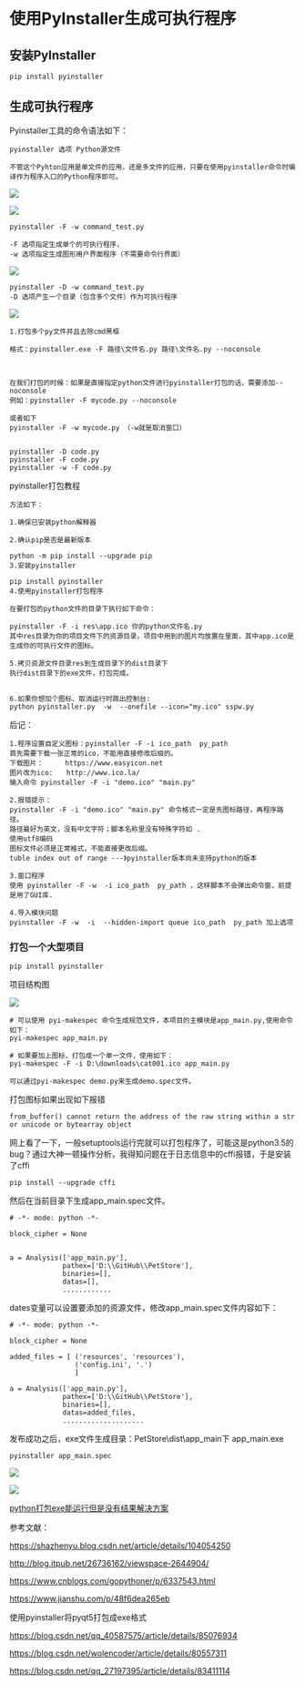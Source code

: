 # 使用PyInstaller生成可执行程序

## 安装PyInstaller
    pip install pyinstaller
    
    
## 生成可执行程序
Pyinstaller工具的命令语法如下：
    
    pyinstaller 选项 Python源文件
    
    不管这个Pyhton应用是单文件的应用，还是多文件的应用，只要在使用pyinstaller命令时编译作为程序入口的Python程序即可。
    
![](../../_static/pyinstaller001.png)

![](../../_static/pyinstaller0003.png)

    pyinstaller -F -w command_test.py
    
    -F 选项指定生成单个的可执行程序，
    -w 选项指定生成图形用户界面程序（不需要命令行界面）
![](../../_static/pyinstaller0004.png)
    
    
    pyinstaller -D -w command_test.py
    -D 选项产生一个目录（包含多个文件）作为可执行程序

![](../../_static/pyinstaller00005.png)

```
1.打包多个py文件并且去除cmd黑框

格式：pyinstaller.exe -F 路径\文件名.py 路径\文件名.py --noconsole



在我们打包的时候：如果是直接指定python文件进行pyinstaller打包的话，需要添加--noconsole
例如：pyinstaller -F mycode.py --noconsole

或者如下
pyinstaller -F -w mycode.py （-w就是取消窗口）


pyinstaller -D code.py
pyinstaller -F code.py
pyinstaller -w -F code.py

```


pyinstaller打包教程
``` 
方法如下：

1.确保已安装python解释器

2.确认pip是否是最新版本

python -m pip install --upgrade pip
3.安装pyinstaller

pip install pyinstaller
4.使用pyinstaller打包程序

在要打包的python文件的目录下执行如下命令：

pyinstaller -F -i res\app.ico 你的python文件名.py
其中res目录为你的项目文件下的资源目录，项目中用到的图片均放置在里面，其中app.ico是生成你的可执行文件的图标。

5.拷贝资源文件目录res到生成目录下的dist目录下
执行dist目录下的exe文件，打包完成。


6.如果你想加个图标、取消运行时跳出控制台:
python pyinstaller.py  -w  --onefile --icon="my.ico" sspw.py  

```

后记：
```
1.程序设置自定义图标：pyinstaller -F -i ico_path  py_path 
首先需要下载一张正常的ico，不能用直接修改后缀的。
下载图片：　　  https://www.easyicon.net
图片改为ico:　　http://www.ico.la/
输入命令 pyinstaller -F -i "demo.ico" "main.py"

2.报错提示：
pyinstaller -F -i "demo.ico" "main.py" 命令格式一定是先图标路径，再程序路径。
路径最好为英文，没有中文字符；脚本名称里没有特殊字符如 .
使用utf8编码
图标文件必须是正常格式，不能直接更改后缀。
tuble index out of range ---》pyinstaller版本尚未支持python的版本

3.窗口程序
使用 pyinstaller -F -w  -i ico_path  py_path ，这样脚本不会弹出命令窗，前提是用了GUI库. 

4.导入模块问题
pyinstaller -F -w  -i  --hidden-import queue ico_path  py_path 加上选项

```


### 打包一个大型项目

`pip install pyinstaller`

项目结构图

![](../../_static/pyinstaller-python.png)
``` 
# 可以使用 pyi-makespec 命令生成规范文件，本项目的主模块是app_main.py,使用命令如下：
pyi-makespec app_main.py            

# 如果要加上图标，打包成一个单一文件，使用如下：
pyi-makespec -F -i D:\downloads\cat001.ico app_main.py

可以通过pyi-makespec demo.py来生成demo.spec文件。
```
打包图标如果出现如下报错
``` 
from_buffer() cannot return the address of the raw string within a str or unicode or bytearray object
```
网上看了一下，一般setuptools运行完就可以打包程序了，可能这是python3.5的bug？通过大神一顿操作分析，我得知问题在于日志信息中的cffi报错，于是安装了cffi

`pip install --upgrade cffi `


然后在当前目录下生成app_main.spec文件。
```
# -*- mode: python -*-

block_cipher = None


a = Analysis(['app_main.py'],
             pathex=['D:\\GitHub\\PetStore'],
             binaries=[],
             datas=[],         
             ............

```           
dates变量可以设置要添加的资源文件，修改app_main.spec文件内容如下：

```
# -*- mode: python -*-

block_cipher = None

added_files = [ ('resources', 'resources'),
                ('config.ini', '.')
                ]

a = Analysis(['app_main.py'],
             pathex=['D:\\GitHub\\PetStore'],
             binaries=[],
             datas=added_files,
             ....................
```


发布成功之后，exe文件生成目录：PetStore\dist\app_main下 app_main.exe
```
pyinstaller app_main.spec
```
![](../../_static/pyinstaller00001.png)

![](../../_static/pyinstaller00002.png)


[python打包exe能运行但是没有结果解决方案](http://www.xz577.com/j/24847.html)

参考文献：
 
https://shazhenyu.blog.csdn.net/article/details/104054250

http://blog.itpub.net/26736162/viewspace-2644904/

https://www.cnblogs.com/gopythoner/p/6337543.html

https://www.jianshu.com/p/48f6dea265eb


使用pyinstaller将pyqt5打包成exe格式

https://blog.csdn.net/qq_40587575/article/details/85076934

https://blog.csdn.net/wolencoder/article/details/80557311

https://blog.csdn.net/qq_27197395/article/details/83411114

    
    
    
    
    
